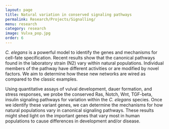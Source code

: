 ```yaml
---
layout: page
title: Natural variation in conserved signaling pathways
permalink: Research/Projects/Signalling/
menu: research
category: research
image: Vulva_pop.jpg
order: 6
---
```



*C. elegans* is a powerful model to identify the genes and mechanisms for cell-fate specification. Recent results show that the canonical pathways found in the laboratory strain (N2) vary within natural populations. Individual members of the pathway have different activities or are modified by novel factors. We aim to determine how these new networks are wired as compared to the classic examples.

Using quantitative assays of vulval development, dauer formation, and stress responses, we probe the conserved Ras, Notch, Wnt, TGF-beta, insulin signaling pathways for variation within the *C. elegans* species. Once we identify these variant genes, we can determine the mechanisms for how natural populations vary in canonical signaling pathways. These results might shed light on the important genes that vary most in human populations to cause differences in development and/or disease.
